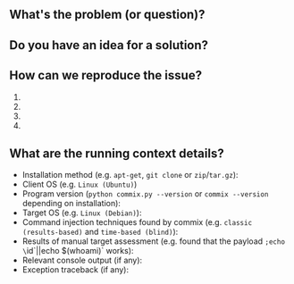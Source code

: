 ## What's the problem (or question)?
<!--- If describing a bug, tell us what happens instead of the expected behavior -->
<!--- If suggesting a change/improvement, explain the difference from current behavior -->

## Do you have an idea for a solution?
<!--- Not obligatory, but suggest a fix/reason for the bug, -->
<!--- or ideas how to implement the addition or change -->

## How can we reproduce the issue?
<!--- Provide unambiguous set of steps to reproduce this bug. Include command to reproduce, if relevant (you can mask the sensitive data) -->
1.
2.
3.
4.

## What are the running context details?
<!--- Include as many relevant details about the running context you experienced the bug/problem in -->
* Installation method (e.g. `apt-get`, `git clone` or `zip`/`tar.gz`):
* Client OS (e.g. `Linux (Ubuntu)`)
* Program version (`python commix.py --version` or `commix --version` depending on installation): 
* Target OS (e.g. `Linux (Debian)`): 
* Command injection techniques found by commix (e.g. `classic (results-based)` and `time-based (blind)`):
* Results of manual target assessment (e.g. found that the payload `;echo \`id\`||echo $(whoami)` works):
* Relevant console output (if any):
* Exception traceback (if any):
